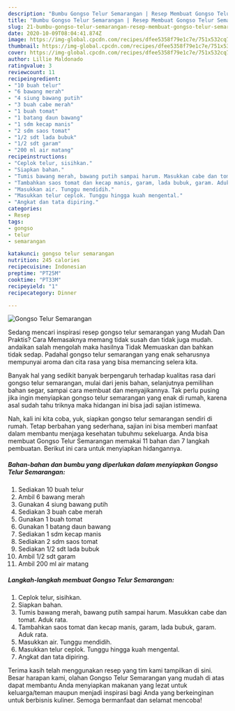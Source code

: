 ```yaml
---
description: "Bumbu Gongso Telur Semarangan | Resep Membuat Gongso Telur Semarangan Yang Enak Dan Mudah"
title: "Bumbu Gongso Telur Semarangan | Resep Membuat Gongso Telur Semarangan Yang Enak Dan Mudah"
slug: 21-bumbu-gongso-telur-semarangan-resep-membuat-gongso-telur-semarangan-yang-enak-dan-mudah
date: 2020-10-09T08:04:41.874Z
image: https://img-global.cpcdn.com/recipes/dfee5358f79e1c7e/751x532cq70/gongso-telur-semarangan-foto-resep-utama.jpg
thumbnail: https://img-global.cpcdn.com/recipes/dfee5358f79e1c7e/751x532cq70/gongso-telur-semarangan-foto-resep-utama.jpg
cover: https://img-global.cpcdn.com/recipes/dfee5358f79e1c7e/751x532cq70/gongso-telur-semarangan-foto-resep-utama.jpg
author: Lillie Maldonado
ratingvalue: 3
reviewcount: 11
recipeingredient:
- "10 buah telur"
- "6 bawang merah"
- "4 siung bawang putih"
- "3 buah cabe merah"
- "1 buah tomat"
- "1 batang daun bawang"
- "1 sdm kecap manis"
- "2 sdm saos tomat"
- "1/2 sdt lada bubuk"
- "1/2 sdt garam"
- "200 ml air matang"
recipeinstructions:
- "Ceplok telur, sisihkan."
- "Siapkan bahan."
- "Tumis bawang merah, bawang putih sampai harum. Masukkan cabe dan tomat. Aduk rata."
- "Tambahkan saos tomat dan kecap manis, garam, lada bubuk, garam. Aduk rata."
- "Masukkan air. Tunggu mendidih."
- "Masukkan telur ceplok. Tunggu hingga kuah mengental."
- "Angkat dan tata dipiring."
categories:
- Resep
tags:
- gongso
- telur
- semarangan

katakunci: gongso telur semarangan 
nutrition: 245 calories
recipecuisine: Indonesian
preptime: "PT25M"
cooktime: "PT33M"
recipeyield: "1"
recipecategory: Dinner

---
```



![Gongso Telur Semarangan](https://img-global.cpcdn.com/recipes/dfee5358f79e1c7e/751x532cq70/gongso-telur-semarangan-foto-resep-utama.jpg)

Sedang mencari inspirasi resep gongso telur semarangan yang Mudah Dan Praktis? Cara Memasaknya memang tidak susah dan tidak juga mudah. andaikan salah mengolah maka hasilnya Tidak Memuaskan dan bahkan tidak sedap. Padahal gongso telur semarangan yang enak seharusnya mempunyai aroma dan cita rasa yang bisa memancing selera kita.

Banyak hal yang sedikit banyak berpengaruh terhadap kualitas rasa dari gongso telur semarangan, mulai dari jenis bahan, selanjutnya pemilihan bahan segar, sampai cara membuat dan menyajikannya. Tak perlu pusing jika ingin menyiapkan gongso telur semarangan yang enak di rumah, karena asal sudah tahu triknya maka hidangan ini bisa jadi sajian istimewa.




Nah, kali ini kita coba, yuk, siapkan gongso telur semarangan sendiri di rumah. Tetap berbahan yang sederhana, sajian ini bisa memberi manfaat dalam membantu menjaga kesehatan tubuhmu sekeluarga. Anda bisa membuat Gongso Telur Semarangan memakai 11 bahan dan 7 langkah pembuatan. Berikut ini cara untuk menyiapkan hidangannya.

<!--inarticleads1-->

##### Bahan-bahan dan bumbu yang diperlukan dalam menyiapkan Gongso Telur Semarangan:

1. Sediakan 10 buah telur
1. Ambil 6 bawang merah
1. Gunakan 4 siung bawang putih
1. Sediakan 3 buah cabe merah
1. Gunakan 1 buah tomat
1. Gunakan 1 batang daun bawang
1. Sediakan 1 sdm kecap manis
1. Sediakan 2 sdm saos tomat
1. Sediakan 1/2 sdt lada bubuk
1. Ambil 1/2 sdt garam
1. Ambil 200 ml air matang




<!--inarticleads2-->

##### Langkah-langkah membuat Gongso Telur Semarangan:

1. Ceplok telur, sisihkan.
1. Siapkan bahan.
1. Tumis bawang merah, bawang putih sampai harum. Masukkan cabe dan tomat. Aduk rata.
1. Tambahkan saos tomat dan kecap manis, garam, lada bubuk, garam. Aduk rata.
1. Masukkan air. Tunggu mendidih.
1. Masukkan telur ceplok. Tunggu hingga kuah mengental.
1. Angkat dan tata dipiring.




Terima kasih telah menggunakan resep yang tim kami tampilkan di sini. Besar harapan kami, olahan Gongso Telur Semarangan yang mudah di atas dapat membantu Anda menyiapkan makanan yang lezat untuk keluarga/teman maupun menjadi inspirasi bagi Anda yang berkeinginan untuk berbisnis kuliner. Semoga bermanfaat dan selamat mencoba!
